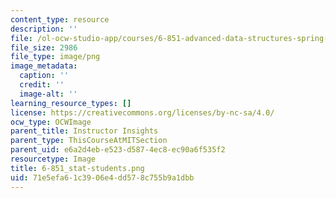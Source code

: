 ```yaml
---
content_type: resource
description: ''
file: /ol-ocw-studio-app/courses/6-851-advanced-data-structures-spring-2012/71e5efa61c3906e4dd578c755b9a1dbb_6-851_stat-students.png
file_size: 2986
file_type: image/png
image_metadata:
  caption: ''
  credit: ''
  image-alt: ''
learning_resource_types: []
license: https://creativecommons.org/licenses/by-nc-sa/4.0/
ocw_type: OCWImage
parent_title: Instructor Insights
parent_type: ThisCourseAtMITSection
parent_uid: e6a2d4eb-e523-d587-4ec8-ec90a6f535f2
resourcetype: Image
title: 6-851_stat-students.png
uid: 71e5efa6-1c39-06e4-dd57-8c755b9a1dbb
---
```

